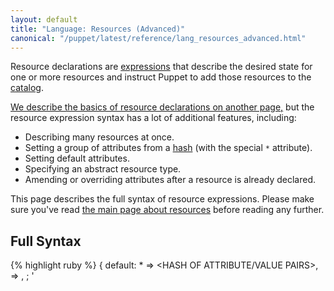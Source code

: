 ```yaml
---
layout: default
title: "Language: Resources (Advanced)"
canonical: "/puppet/latest/reference/lang_resources_advanced.html"
---
```



[append_attributes]: ./lang_classes.html#appending-to-resource-attributes
[inheritance]: ./lang_classes.html#inheritance
[resdefaults]: ./lang_defaults.html
[collector]: ./lang_collectors.html
[reference]: ./lang_data_resource_reference.html
[realize]: ./lang_virtual.html#syntax
[virtual]: ./lang_virtual.html
[resources]: ./lang_resources.html
[expressions]: ./lang_expressions.html
[string]: ./lang_data_string.html
[array]: ./lang_data_array.html
[hash]: ./lang_data_hash.html
[datatype]: ./lang_data.html

[resource_data_type]: ./lang_data_resource_type.html
[default]: ./lang_data_default.html
[hash_merge]: ./lang_expressions.html#merging
[catalog]: ./lang_summary.html#compilation-and-catalogs
[namevar]: ./lang_resources.html#namenamevar
[iteration]: ./lang_iteration.html


Resource declarations are [expressions][] that describe the desired state for one or more resources and instruct Puppet to add those resources to the [catalog][].

[We describe the basics of resource declarations on another page,][resources] but the resource expression syntax has a lot of additional features, including:

* Describing many resources at once.
* Setting a group of attributes from a [hash][] (with the special `*` attribute).
* Setting default attributes.
* Specifying an abstract resource type.
* Amending or overriding attributes after a resource is already declared.

This page describes the full syntax of resource expressions. Please make sure you've read [the main page about resources][resources] before reading any further.



Full Syntax
-----

{% highlight ruby %}
    <TYPE> {
      default:
        *           => <HASH OF ATTRIBUTE/VALUE PAIRS>,
        <ATTRIBUTE> => <VALUE>,
      ;
      '<TITLE>':
        *           => <HASH OF ATTRIBUTE/VALUE PAIRS>,
        <ATTRIBUTE> => <VALUE>,
      ;
      '<NEXT TITLE>':
        ...
      ;
      ['<TITLE'>, '<TITLE>', '<TITLE>']:
        ...
      ;
    }
{% endhighlight %}

The full, generalized form of a resource declaration expression is:

* The **resource type,** which can be one of:
    * A lowercase word with no quotes, like `file`.
    * A [resource type data type][resource_data_type], like `File`, `Resource[File]` or `Resource['file']`. It must have a type but not a title.
* An opening curly brace (`{`).
* One or more **resource bodies**, separated with semicolons (`;`). Each resource body consists of:
    * A **title,** which can be one of:
        * A [string][].
        * An [array][] of strings (declares multiple resources).
        * [The special value `default`][default] (sets default attribute values for other resource bodies in the same expression).
    * A colon (`:`).
    * Optionally, any number of **attribute and value pairs,** separated with commas (`,`). Each attribute/value pair consists of:
        * An attribute name, which can be one of:
            * A lowercase word with no quotes.
            * The special attribute `*` (takes a [hash][] and sets _other_ attributes).
        * A `=>` (called an arrow, "fat comma," or "hash rocket").
        * A value, which can have any [data type][datatype].
    * Optionally, a trailing comma after the last attribute/value pair.
* Optionally, a trailing semicolon after the last resource body.
* A closing curly brace (`}`).

Multiple Resource Bodies
-----

If a resource expression includes more than one resource body, the expression will declare multiple resources of that resource type. (A resource body is a title and a set of attributes; each body must be separated from the next one with a semicolon.)

Each resource in an expression is almost completely independent of the others, and they can have completely different values for their attributes. The only connections between resources that share an expression are:

* They all have the same resource type.
* They can all draw from the same pool of default values, if a resource body with the special title `default` is present. (See below for details.)


Value of a Resource Expression
-----

Resource declarations are [expressions][] in the Puppet language --- they always have a side effect (adding a resource to the catalog), but they also resolve to a value.

The value of a resource declaration is an [array][] of [resource references][reference], with one reference for each resource the expression describes.

**Note:** A resource declaration has extremely low precedence; in fact, it's even lower than the variable assignment operator (`=`). This means that in almost every place where you can use a resource declaration for its value, you will need to surround it with parentheses to properly associate it with the expression that uses the value.


Per-Expression Default Attributes
-----

[inpage_defaults]: #per-expression-default-attributes

If a resource expression includes a resource body whose title is [the special value `default`][default], Puppet won't create a new resource named "default."

Instead, every other resource in that expression will use attribute values from the `default` body if it doesn't have an explicit value for one of those attributes.

This is useful because it lets you set many attributes at once (like with an array of titles), but also lets you override some of them.

{% highlight ruby %}
    file {
      default:
        ensure => file,
        owner  => "root",
        group  => "wheel",
        mode   => "0600",
      ;
      ['ssh_host_dsa_key', 'ssh_host_key', 'ssh_host_rsa_key']:
        # use all defaults
      ;
      ['ssh_config', 'ssh_host_dsa_key.pub', 'ssh_host_key.pub', 'ssh_host_rsa_key.pub', 'sshd_config']:
        # override mode
        mode => "0644",
      ;
    }
{% endhighlight %}

The position of the `default` body in an expression doesn't matter; resources above and below it will all use the default attributes if applicable.

You can only have one `default` resource body per resource expression.


Setting Attributes from a Hash
-----

[inpage_splat]: #setting-attributes-from-a-hash

A resource body can use the special attribute `*` (asterisk or splat character) to set _other_ attributes for that resource from a hash.

The value of the `*` attribute must be a [hash][], where:

* Each key is the name of a valid attribute for that resource type, as a string.
* Each value is a valid value for the attribute it's assigned to.

This will set values for that resource's attributes, using every attribute and value listed in the hash.

{% highlight ruby %}
    $file_ownership = {
      "owner" => "root",
      "group" => "wheel",
      "mode"  => "0644",
    }

    file { "/etc/passwd":
      ensure => file,
      *      => $file_ownership,
    }
{% endhighlight %}

You cannot set any attribute more than once for a given resource; if you try, Puppet will raise a compilation error. This means:

* If you use a hash to set attributes for a resource, you cannot set a different, explicit value for any of those attributes. (If `mode` is present in the hash, you can't also set `mode => "0644"` in that resource body.)
* You can't use the `*` attribute multiple times in one resource body, since `*` itself acts like an attribute.

If you want to use some attributes from a hash and override others, you can either use a hash to set [per-expression defaults][inpage_defaults], or use [the `+` (merging) operator][hash_merge] to combine attributes from two hashes (with the right-hand hash overriding the left-hand one).

Using an Abstract Resource Type
-----

[inpage_abstract]: #using-an-abstract-resource-type

Since a resource expression can accept a [resource type data type][resource_data_type] as its resource type, you can use a `Resource[<TYPE>]` value to specify a non-literal resource type, where the `<TYPE>` portion can be read from a variable.

That is, all of the following are equivalent:

{% highlight ruby %}
    file { "/tmp/foo": ensure => file, }
    File { "/tmp/foo": ensure => file, }
    Resource[File] { "/tmp/foo": ensure => file, }

    $mytype = File
    Resource[$mytype] { "/tmp/foo": ensure => file, }

    $mytypename = "file"
    Resource[$mytypename] { "/tmp/foo": ensure => file, }
{% endhighlight %}

This lets you declare resources without knowing in advance what type of resources they'll be, which can enable interesting transformations of data into resources. For a demonstration, see the `create_resources` example below.

Arrays of Titles
-----

If you specify an [array][] of [strings][string] as the title of a resource body, Puppet will create multiple resources with the same set of attributes. This is useful when you have many resources that are nearly identical.

{% highlight ruby %}
    $rc_dirs = [
      '/etc/rc.d',       '/etc/rc.d/init.d','/etc/rc.d/rc0.d',
      '/etc/rc.d/rc1.d', '/etc/rc.d/rc2.d', '/etc/rc.d/rc3.d',
      '/etc/rc.d/rc4.d', '/etc/rc.d/rc5.d', '/etc/rc.d/rc6.d',
    ]

    file { $rc_dirs:
      ensure => directory,
      owner  => 'root',
      group  => 'root',
      mode   => '0755',
    }
{% endhighlight %}

Note that if you do this, you _must_ let the [namevar][] attributes of these resources default to their titles. You can't specify an explicit value for the namevar, because it will apply to all of those resources.

Adding or Modifying Attributes
-----

Although you cannot declare the same resource twice, you can add attributes to an already-declared resource. In certain circumstances, you can also override attributes.

### Amending Attributes With a Resource Reference

{% highlight ruby %}
    file {'/etc/passwd':
      ensure => file,
    }

    File['/etc/passwd'] {
      owner => 'root',
      group => 'root',
      mode  => '0640',
    }
{% endhighlight %}

The general form of a resource reference attribute block is:

* A [resource reference][reference] to the resource in question (or a multi-resource reference)
* An opening curly brace
* Any number of attribute => value pairs
* A closing curly brace

Normally, you can only use this syntax to add previously unmanaged attributes to a resource; it cannot override already-specified attributes. However, within an [inherited class][inheritance], you **can** use this idiom to override attributes.

### Amending Attributes With a Collector

{% highlight ruby %}
    class base::linux {
      file {'/etc/passwd':
        ensure => file,
      }
      ...
    }

    include base::linux

    File <| tag == 'base::linux' |> {
      owner => 'root',
      group => 'root',
      mode  => '0640',
    }
{% endhighlight %}

The general form of a collector attribute block is:

* A [resource collector][collector] that matches any number of resources
* An opening curly brace
* Any number of attribute => value (or attribute +> value) pairs
* A closing curly brace

Much like in an [inherited class][inheritance], you can use the special `+>` keyword to append values to attributes that accept arrays. See [appending to attributes][append_attributes] for more details.

> **Note:** Be very careful when using this syntax, because:
>
> * It **can always override** already-specified attributes, regardless of class inheritance.
> * It can affect large numbers of resources at once.
> * It will [implicitly realize][realize] any [virtual resources][virtual] that the collector matches. If you are using virtual resources at all, you must use extreme care when constructing collectors that are not intended to realize resources, and would be better off avoiding non-realizing collectors entirely.
> * Since it ignores class inheritance, you can override the same attribute twice, which results in a evaluation-order dependent race where the final override wins.



Advanced Examples
-----

### Local Resource Defaults

Since classic [resource default statements][resdefaults] are subject to dynamic scope, they can escape the place where they're declared and affect unpredictable areas of code. Sometimes this is powerful and useful, and other times it's really bad, like when you want to set defaults for your module's file resources, but you're also declaring classes and defined resources from other modules and want to avoid any contagious effect.

To control those effects, you can define your defaults in a variable and re-use them in multiple places, by combining [per-expression defaults][inpage_defaults] and [setting attributes from a hash][inpage_splat].

{% highlight ruby %}
    class mymodule::params {
      $file_defaults = {
        mode  => "0644",
        owner => "root",
        group => "root",
      }
      # ...
    }

    class mymodule inherits mymodule::params {
      file { default: *=> $mymodule::params::file_defaults;
        "/etc/myconfig":
          ensure => file,
        ;
      }
    }
{% endhighlight %}

### Implementing the `create_resources` Function

Since the Puppet 2.7 era, the `create_resources` function has been a useful tool of last resort when creating modules that were too complex to express in the Puppet language. It lets you use anything you want to create a data structure describing any number of resources, then add all of those resources to the catalog.

In the modern Puppet language, you can combine [iteration][], [abstract resource types][inpage_abstract], [per-expression defaults][inpage_defaults], and [attributes from a hash][inpage_splat] to duplicate the functionality of `create_resources`.

The `create_resources` function expects three arguments:

* A resource type.
* A [hash][], where:
    * Each key is a resource title.
    * Each value is a hash of attributes and values for that resource.
* Optionally, a [hash][] of _default_ attributes and values, to be used for any resources that don't specify their own values for those attributes.

If we assume we have those values in variables (`$type`, `$resources`, and `$defaults`):

{% highlight ruby %}
    $type = "user"
    $resources = {
      'nick' => { uid    => '1330',
                  groups => ['developers', 'operations', 'release'], },
      'dan'  => { uid    => '1308',
                  groups => ['developers', 'prosvc', 'release'], },
    }
    $defaults = { gid => 'allstaff',
                  managehome => true,
                  shell      => 'bash',
                }
{% endhighlight %}

...then we can create matching resources like this:

{% highlight ruby %}
    $resources.each |String $resource, Hash $attributes| {
      Resource[$type] {
        $resource: * => $attributes;
        default:   * => $defaults;
      }
    }
{% endhighlight %}
